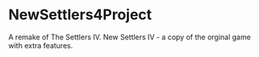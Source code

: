 # NewSettlers4Project
A remake of The Settlers IV. New Settlers IV - a copy of the orginal game with extra features.

